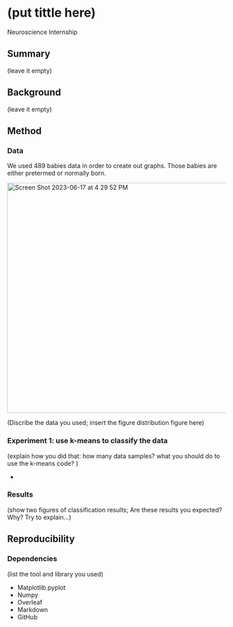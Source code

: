 # (put tittle here)
Neuroscience Internship


## Summary
(leave it empty)

## Background
(leave it empty)

## Method

### Data 

We used 489 babies data in order to create out graphs. Those babies are either pretermed or normally born.

<img width="530" alt="Screen Shot 2023-06-17 at 4 29 52 PM" src="https://github.com/kyliexxu/dMRI_data_analysis/assets/135480679/71a5eba9-a89e-4650-934f-9fbd98535329">

(Discribe the data you used; insert the figure distribution figure here)

### Experiment 1: use k-means to classify the data
(explain how you did that: how many data samples? what you should do to use the k-means code? )

* 

### Results 
(show two figures of classification results; Are these results you expected? Why? Try to explain...)


## Reproducibility
### Dependencies
(list the tool and library you used)
* Matplotlib.pyplot
* Numpy
* Overleaf
* Markdown
* GitHub



